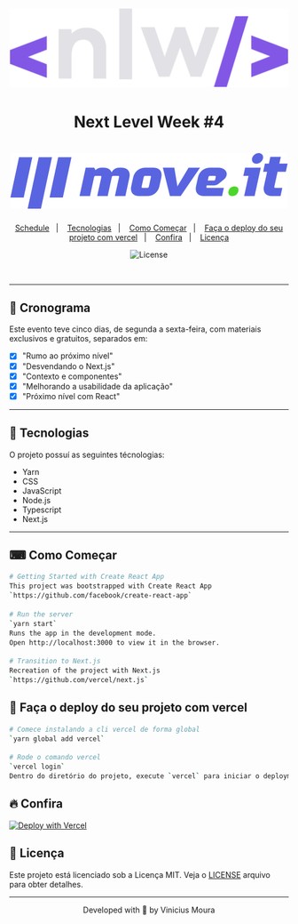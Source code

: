 <h1 align="center">
    <img alt="nlw" title="nlw" src=".github/icon.svg" />
</h1>

<h1 align="center"> Next Level Week #4</h1>

<h1 align="center">
    <img alt="Move.it" title="Move.it" src=".github/logo-full.svg" />
</h1>


<p align="center">
  <a href="#-schedule">Schedule</a>&nbsp;&nbsp;&nbsp;|&nbsp;&nbsp;&nbsp;
  <a href="#-technologies">Tecnologias</a>&nbsp;&nbsp;&nbsp;|&nbsp;&nbsp;&nbsp;
  <a href="#-getting-started">Como Começar</a>&nbsp;&nbsp;&nbsp;|&nbsp;&nbsp;&nbsp;
  <a href="#-how-to-deploy-the-project-at-vercel">Faça o deploy do seu projeto com vercel</a>&nbsp;&nbsp;&nbsp;|&nbsp;&nbsp;&nbsp;
  <a href="#-preview">Confira</a>&nbsp;&nbsp;&nbsp;|&nbsp;&nbsp;&nbsp;
  <a href="#-license">Licença</a>
</p>

<p align="center">
  <img  src="https://img.shields.io/static/v1?label=license&message=MIT&color=5965E0&labelColor=121214" alt="License">
</p>

<br>

---
## 📅 Cronograma

Este evento teve cinco dias, de segunda a sexta-feira, com materiais exclusivos e gratuitos, separados em:
- [x] "Rumo ao próximo nível"
- [x] "Desvendando o Next.js"
- [x] "Contexto e componentes"
- [x] "Melhorando a usabilidade da aplicação"
- [x] "Próximo nível com React"
---
## 🚀 Tecnologias

O projeto possuí as seguintes técnologias:
- Yarn
- CSS
- JavaScript
- Node.js 
- Typescript 
- Next.js
---

## ⌨ Como Começar

```bash
# Getting Started with Create React App
This project was bootstrapped with Create React App
`https://github.com/facebook/create-react-app`

# Run the server
`yarn start`
Runs the app in the development mode.
Open http://localhost:3000 to view it in the browser.

# Transition to Next.js
Recreation of the project with Next.js
`https://github.com/vercel/next.js`
```

## 🏨 Faça o deploy do seu projeto com vercel

```bash
# Comece instalando a cli vercel de forma global
`yarn global add vercel`

# Rode o comando vercel
`vercel login`
Dentro do diretório do projeto, execute `vercel` para iniciar o deployment da sua aplicação.
```

## 🔥 Confira

[![Deploy with Vercel](https://vercel.com/button)](https://moveit-smoky-ten.vercel.app/)


## 📝 Licença

Este projeto está licenciado sob a Licença MIT. Veja o [LICENSE](LICENSE.md) arquivo para obter detalhes.

---


<p align="center">Developed with 🖤 by Vinicius Moura</p>
